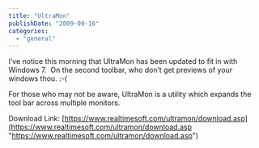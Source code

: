 ```yaml
---
title: "UltraMon"
publishDate: "2009-09-16"
categories: 
  - "general"
---
```


I’ve notice this morning that UltraMon has been updated to fit in with Windows 7.  On the second toolbar, who don’t get previews of your windows thou. :-(

For those who may not be aware, UltraMon is a utility which expands the tool bar across multiple monitors.

Download Link: [https://www.realtimesoft.com/ultramon/download.asp](https://www.realtimesoft.com/ultramon/download.asp "https://www.realtimesoft.com/ultramon/download.asp")
